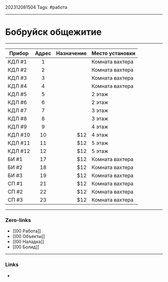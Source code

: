 202312081504
Tags: #работа 

---
# Бобруйск общежитие	
--------


| Прибор  | Адрес | Назначение |Место установки|
| --------|:-----:| -----:|--------|
| КДЛ #1  | 1     |  |Комната вахтера
| КДЛ #2  | 2     |   |Комната вахтера
| КДЛ #3  | 3     |    |Комната вахтера
| КДЛ #4  | 4     |     |Комната вахтера
| КДЛ #5  | 5     |    |2 этаж
| КДЛ #6  | 6     |    |2 этаж
| КДЛ #7  | 7     |    |3 этаж
| КДЛ #8  | 8     |    |3 этаж
| КДЛ #9  | 9     |  |4 этаж
| КДЛ #10 | 10    |   $12 |4 этаж
| КДЛ #11 | 11    |   $12 |5 этаж
| КДЛ #12 | 12    |   $12 |5 этаж
| БИ #1   | 17    |   $12 |Комната вахтера
| БИ #2   | 18    |   $12 |Комната вахтера
| БИ #3   | 19    |   $12 |Комната вахтера
| СП #1   | 21    |   $12 |Комната вахтера
| СП #2   | 22    |   $12 |Комната вахтера
| СП #3   | 23    |   $12 |Комната вахтера

---
### Zero-links

- [[00 Работа]]
- [[00 Объекты]]
- [[00 Наладка]]
- [[00 Болид]]
---
### Links

-
